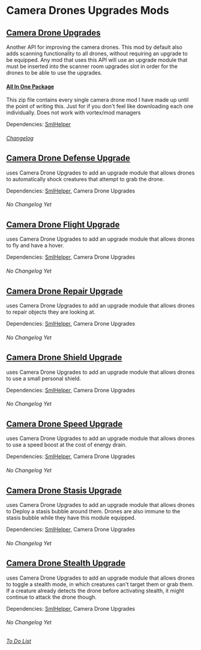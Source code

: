 # Camera Drones Upgrades Mods

## [Camera Drone Upgrades](https://github.com/EldritchCarMaker/My-Subnautica-Mods/files/9832540/CameraDroneUpgrades.zip)



Another API for improving the camera drones. This mod by default also adds scanning functionality to all drones, without requiring an upgrade to be equipped.
Any mod that uses this API will use an upgrade module that must be inserted into the scanner room upgrades slot in order for the drones to be able to use the upgrades.

#### [All In One Package](https://github.com/EldritchCarMaker/My-Subnautica-Mods/files/9841400/all-in-one.zip)


This zip file contains every single camera drone mod I have made up until the point of writing this. Just for if you don't feel like downloading each one individually. Does not work with vortex/mod managers

Dependencies: [SmlHelper](https://www.nexusmods.com/subnautica/mods/113)
###### [Changelog](https://github.com/Nagorogan/My-Subnautica-Mods/blob/main/CameraDroneUpgrades/Changelog.md)


## [Camera Drone Defense Upgrade](https://github.com/EldritchCarMaker/My-Subnautica-Mods/files/9832543/CameraDroneDefenseUpgrade.zip)


uses Camera Drone Upgrades to add an upgrade module that allows drones to automatically shock creatures that attempt to grab the drone.

Dependencies: [SmlHelper](https://www.nexusmods.com/subnautica/mods/113), Camera Drone Upgrades
###### No Changelog Yet


## [Camera Drone Flight Upgrade](https://github.com/EldritchCarMaker/My-Subnautica-Mods/files/9841401/CameraDroneFlightUpgrade.zip)


uses Camera Drone Upgrades to add an upgrade module that allows drones to fly and have a hover.

Dependencies: [SmlHelper](https://www.nexusmods.com/subnautica/mods/113), Camera Drone Upgrades
###### No Changelog Yet


## [Camera Drone Repair Upgrade](https://github.com/EldritchCarMaker/My-Subnautica-Mods/files/9832546/CameraDroneRepairUpgrade.zip)


uses Camera Drone Upgrades to add an upgrade module that allows drones to repair objects they are looking at.

Dependencies: [SmlHelper](https://www.nexusmods.com/subnautica/mods/113), Camera Drone Upgrades
###### No Changelog Yet


## [Camera Drone Shield Upgrade](https://github.com/EldritchCarMaker/My-Subnautica-Mods/files/9832550/CameraDroneShieldUpgrade.zip)


uses Camera Drone Upgrades to add an upgrade module that allows drones to use a small personal shield.

Dependencies: [SmlHelper](https://www.nexusmods.com/subnautica/mods/113), Camera Drone Upgrades
###### No Changelog Yet


## [Camera Drone Speed Upgrade](https://github.com/EldritchCarMaker/My-Subnautica-Mods/files/9832552/CameraDroneSpeedUpgrade.zip)


uses Camera Drone Upgrades to add an upgrade module that allows drones to use a speed boost at the cost of energy drain.

Dependencies: [SmlHelper](https://www.nexusmods.com/subnautica/mods/113), Camera Drone Upgrades
###### No Changelog Yet


## [Camera Drone Stasis Upgrade](https://github.com/EldritchCarMaker/My-Subnautica-Mods/files/9832553/CameraDroneStasisUpgrade.zip)


uses Camera Drone Upgrades to add an upgrade module that allows drones to Deploy a stasis bubble around them. Drones are also immune to the stasis bubble while they have this module equipped.

Dependencies: [SmlHelper](https://www.nexusmods.com/subnautica/mods/113), Camera Drone Upgrades
###### No Changelog Yet


## [Camera Drone Stealth Upgrade](https://github.com/EldritchCarMaker/My-Subnautica-Mods/files/9832556/CameraDroneStealthUpgrade.zip)


uses Camera Drone Upgrades to add an upgrade module that allows drones to toggle a stealth mode, in which creatures can't target them or grab them. If a creature already detects the drone before activating stealth, it might continue to attack the drone though. 

Dependencies: [SmlHelper](https://www.nexusmods.com/subnautica/mods/113), Camera Drone Upgrades
###### No Changelog Yet
###### [To Do List](https://github.com/Nagorogan/My-Subnautica-Mods/blob/main/CameraDroneStealthUpgrade/ToDoList.md)
